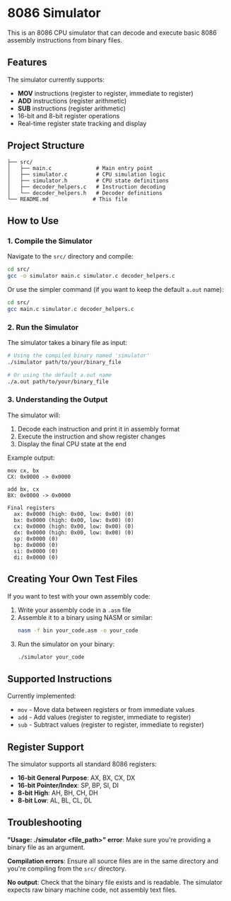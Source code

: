 # 8086 Simulator

This is an 8086 CPU simulator that can decode and execute basic 8086 assembly instructions from binary files.

## Features

The simulator currently supports:
- **MOV** instructions (register to register, immediate to register)
- **ADD** instructions (register arithmetic)
- **SUB** instructions (register arithmetic)
- 16-bit and 8-bit register operations
- Real-time register state tracking and display

## Project Structure

```
├── src/
│   ├── main.c              # Main entry point
│   ├── simulator.c         # CPU simulation logic
│   ├── simulator.h         # CPU state definitions
│   ├── decoder_helpers.c   # Instruction decoding
│   └── decoder_helpers.h   # Decoder definitions
└── README.md              # This file
```

## How to Use

### 1. Compile the Simulator

Navigate to the `src/` directory and compile:

```bash
cd src/
gcc -o simulator main.c simulator.c decoder_helpers.c
```

Or use the simpler command (if you want to keep the default `a.out` name):

```bash
cd src/
gcc main.c simulator.c decoder_helpers.c
```

### 2. Run the Simulator

The simulator takes a binary file as input:

```bash
# Using the compiled binary named 'simulator'
./simulator path/to/your/binary_file

# Or using the default a.out name
./a.out path/to/your/binary_file
```

### 3. Understanding the Output

The simulator will:
1. Decode each instruction and print it in assembly format
2. Execute the instruction and show register changes
3. Display the final CPU state at the end

Example output:
```
mov cx, bx
CX: 0x0000 -> 0x0000

add bx, cx
BX: 0x0000 -> 0x0000

Final registers
  ax: 0x0000 (high: 0x00, low: 0x00) (0)
  bx: 0x0000 (high: 0x00, low: 0x00) (0)
  cx: 0x0000 (high: 0x00, low: 0x00) (0)
  dx: 0x0000 (high: 0x00, low: 0x00) (0)
  sp: 0x0000 (0)
  bp: 0x0000 (0)
  si: 0x0000 (0)
  di: 0x0000 (0)
```

## Creating Your Own Test Files

If you want to test with your own assembly code:

1. Write your assembly code in a `.asm` file
2. Assemble it to a binary using NASM or similar:
   ```bash
   nasm -f bin your_code.asm -o your_code
   ```
3. Run the simulator on your binary:
   ```bash
   ./simulator your_code
   ```

## Supported Instructions

Currently implemented:
- `mov` - Move data between registers or from immediate values
- `add` - Add values (register to register, immediate to register)
- `sub` - Subtract values (register to register, immediate to register)

## Register Support

The simulator supports all standard 8086 registers:
- **16-bit General Purpose**: AX, BX, CX, DX
- **16-bit Pointer/Index**: SP, BP, SI, DI
- **8-bit High**: AH, BH, CH, DH
- **8-bit Low**: AL, BL, CL, DL

## Troubleshooting

**"Usage: ./simulator <file_path>" error**: Make sure you're providing a binary file as an argument.

**Compilation errors**: Ensure all source files are in the same directory and you're compiling from the `src/` directory.

**No output**: Check that the binary file exists and is readable. The simulator expects raw binary machine code, not assembly text files.
